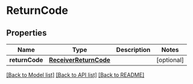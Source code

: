 # ReturnCode

## Properties
Name | Type | Description | Notes
------------ | ------------- | ------------- | -------------
**returnCode** | [**ReceiverReturnCode**](ReceiverReturnCode.md) |  | [optional] 

[[Back to Model list]](../README.md#documentation-for-models) [[Back to API list]](../README.md#documentation-for-api-endpoints) [[Back to README]](../README.md)


